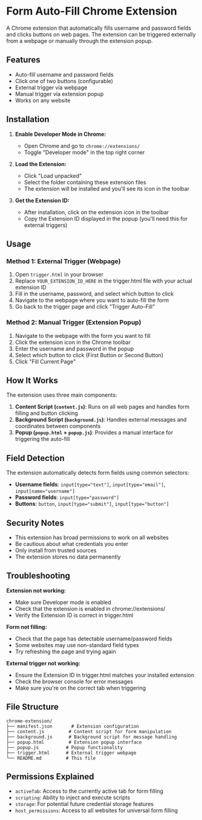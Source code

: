 # Form Auto-Fill Chrome Extension

A Chrome extension that automatically fills username and password fields and clicks buttons on web pages. The extension can be triggered externally from a webpage or manually through the extension popup.

## Features

- Auto-fill username and password fields
- Click one of two buttons (configurable)
- External trigger via webpage
- Manual trigger via extension popup
- Works on any website

## Installation

1. **Enable Developer Mode in Chrome:**
   - Open Chrome and go to `chrome://extensions/`
   - Toggle "Developer mode" in the top right corner

2. **Load the Extension:**
   - Click "Load unpacked"
   - Select the folder containing these extension files
   - The extension will be installed and you'll see its icon in the toolbar

3. **Get the Extension ID:**
   - After installation, click on the extension icon in the toolbar
   - Copy the Extension ID displayed in the popup (you'll need this for external triggers)

## Usage

### Method 1: External Trigger (Webpage)

1. Open `trigger.html` in your browser
2. Replace `YOUR_EXTENSION_ID_HERE` in the trigger.html file with your actual extension ID
3. Fill in the username, password, and select which button to click
4. Navigate to the webpage where you want to auto-fill the form
5. Go back to the trigger page and click "Trigger Auto-Fill"

### Method 2: Manual Trigger (Extension Popup)

1. Navigate to the webpage with the form you want to fill
2. Click the extension icon in the Chrome toolbar
3. Enter the username and password in the popup
4. Select which button to click (First Button or Second Button)
5. Click "Fill Current Page"

## How It Works

The extension uses three main components:

1. **Content Script (`content.js`)**: Runs on all web pages and handles form filling and button clicking
2. **Background Script (`background.js`)**: Handles external messages and coordinates between components
3. **Popup (`popup.html` + `popup.js`)**: Provides a manual interface for triggering the auto-fill

## Field Detection

The extension automatically detects form fields using common selectors:

- **Username fields**: `input[type="text"]`, `input[type="email"]`, `input[name="username"]`
- **Password fields**: `input[type="password"]`
- **Buttons**: `button`, `input[type="submit"]`, `input[type="button"]`

## Security Notes

- This extension has broad permissions to work on all websites
- Be cautious about what credentials you enter
- Only install from trusted sources
- The extension stores no data permanently

## Troubleshooting

**Extension not working:**
- Make sure Developer mode is enabled
- Check that the extension is enabled in chrome://extensions/
- Verify the Extension ID is correct in trigger.html

**Form not filling:**
- Check that the page has detectable username/password fields
- Some websites may use non-standard field types
- Try refreshing the page and trying again

**External trigger not working:**
- Ensure the Extension ID in trigger.html matches your installed extension
- Check the browser console for error messages
- Make sure you're on the correct tab when triggering

## File Structure

```
chrome-extension/
├── manifest.json       # Extension configuration
├── content.js         # Content script for form manipulation
├── background.js      # Background script for message handling
├── popup.html         # Extension popup interface
├── popup.js          # Popup functionality
├── trigger.html      # External trigger webpage
└── README.md         # This file
```

## Permissions Explained

- `activeTab`: Access to the currently active tab for form filling
- `scripting`: Ability to inject and execute scripts
- `storage`: For potential future credential storage features
- `host_permissions`: Access to all websites for universal form filling 